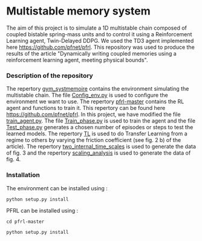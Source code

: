 # Multistable memory system

The aim of this project is to simulate a 1D multistable chain composed of coupled bistable spring-mass units and to control
it using a Reinforcement Learning agent, Twin-Delayed DDPG. We used the TD3 agent implemented here https://github.com/pfnet/pfrl.
This repository was used to produce the results of the article "Dynamically writing coupled memories using a reinforcement learning agent, meeting physical bounds".

### Description of the repository

The repertory [gym_systmemoire](gym_systmemoire) contains the environment simulating the multistable chain. 
The file [Config_env.py](Config_env.py) is used to configure the environment we want to use.
The repertory [pfrl-master](pfrl-master) contains the RL agent and functions to train it. This repertory can be found here https://github.com/pfnet/pfrl.
In this project, we have modified the file [train_agent.py](pfrl-master/pfrl/experiments/train_agent.py).
The file [Train_phase.py](Train_phase.py) is used to train the agent and the file [Test_phase.py](Test_phase.py) generates a chosen number of episodes or steps to test 
the learned models. 
The repertory [TL](TL) is used to do Transfer Learning from a regime to others by varying the friction coefficient (see fig. 2 b) of the article).
The repertory [two_internal_time_scales](two_internal_time_scales) is used to generate the data of fig. 3 and the repertory [scaling_analysis](scaling_analysis) is used to generate the 
data of fig. 4.


### Installation

The environment can be installed using :

`python setup.py install`

PFRL can be installed using :

`cd pfrl-master`

`python setup.py install`
